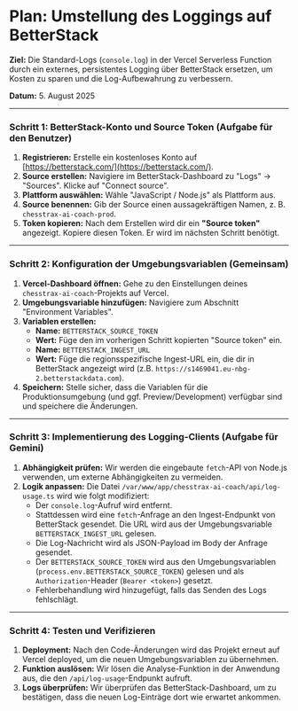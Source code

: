 # Plan: Umstellung des Loggings auf BetterStack

**Ziel:** Die Standard-Logs (`console.log`) in der Vercel Serverless Function durch ein externes, persistentes Logging über BetterStack ersetzen, um Kosten zu sparen und die Log-Aufbewahrung zu verbessern.

**Datum:** 5. August 2025

---

### Schritt 1: BetterStack-Konto und Source Token (Aufgabe für den Benutzer)

1.  **Registrieren:** Erstelle ein kostenloses Konto auf [https://betterstack.com/](https://betterstack.com/).
2.  **Source erstellen:** Navigiere im BetterStack-Dashboard zu "Logs" -> "Sources". Klicke auf "Connect source".
3.  **Plattform auswählen:** Wähle "JavaScript / Node.js" als Plattform aus.
4.  **Source benennen:** Gib der Source einen aussagekräftigen Namen, z. B. `chesstrax-ai-coach-prod`.
5.  **Token kopieren:** Nach dem Erstellen wird dir ein **"Source token"** angezeigt. Kopiere diesen Token. Er wird im nächsten Schritt benötigt.

---

### Schritt 2: Konfiguration der Umgebungsvariablen (Gemeinsam)

1.  **Vercel-Dashboard öffnen:** Gehe zu den Einstellungen deines `chesstrax-ai-coach`-Projekts auf Vercel.
2.  **Umgebungsvariable hinzufügen:** Navigiere zum Abschnitt "Environment Variables".
3.  **Variablen erstellen:**
    *   **Name:** `BETTERSTACK_SOURCE_TOKEN`
    *   **Wert:** Füge den im vorherigen Schritt kopierten "Source token" ein.
    *   **Name:** `BETTERSTACK_INGEST_URL`
    *   **Wert:** Füge die regionsspezifische Ingest-URL ein, die dir in BetterStack angezeigt wird (z.B. `https://s1469041.eu-nbg-2.betterstackdata.com`).
4.  **Speichern:** Stelle sicher, dass die Variablen für die Produktionsumgebung (und ggf. Preview/Development) verfügbar sind und speichere die Änderungen.

---

### Schritt 3: Implementierung des Logging-Clients (Aufgabe für Gemini)

1.  **Abhängigkeit prüfen:** Wir werden die eingebaute `fetch`-API von Node.js verwenden, um externe Abhängigkeiten zu vermeiden.
2.  **Logik anpassen:** Die Datei `/var/www/app/chesstrax-ai-coach/api/log-usage.ts` wird wie folgt modifiziert:
    *   Der `console.log`-Aufruf wird entfernt.
    *   Stattdessen wird eine `fetch`-Anfrage an den Ingest-Endpunkt von BetterStack gesendet. Die URL wird aus der Umgebungsvariable `BETTERSTACK_INGEST_URL` gelesen.
    *   Die Log-Nachricht wird als JSON-Payload im Body der Anfrage gesendet.
    *   Der `BETTERSTACK_SOURCE_TOKEN` wird aus den Umgebungsvariablen (`process.env.BETTERSTACK_SOURCE_TOKEN`) gelesen und als `Authorization`-Header (`Bearer <token>`) gesetzt.
    *   Fehlerbehandlung wird hinzugefügt, falls das Senden des Logs fehlschlägt.

---

### Schritt 4: Testen und Verifizieren

1.  **Deployment:** Nach den Code-Änderungen wird das Projekt erneut auf Vercel deployed, um die neuen Umgebungsvariablen zu übernehmen.
2.  **Funktion auslösen:** Wir lösen die Analyse-Funktion in der Anwendung aus, die den `/api/log-usage`-Endpunkt aufruft.
3.  **Logs überprüfen:** Wir überprüfen das BetterStack-Dashboard, um zu bestätigen, dass die neuen Log-Einträge dort wie erwartet ankommen.
